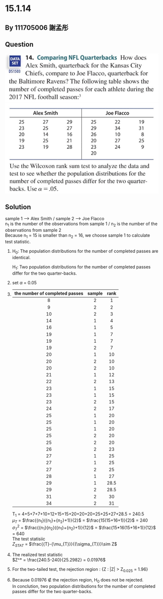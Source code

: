 # 15.1.14

## By 111705006 謝孟彤

## Question
![image](https://github.com/HWTeng-Course/202402-Statistics/blob/main/Images/15.1.14-(1.).jpg)
![image](https://github.com/HWTeng-Course/202402-Statistics/blob/main/Images/15.1.14-(2.).jpg)

## Solution
sample 1 --> Alex Smith / sample 2 --> Joe Flacco  
n<sub>1</sub> is the number of the observations from sample 1 / n<sub>2</sub> is the number of the observations from sample 2  
Because n<sub>1</sub> = 15 is smaller than n<sub>2</sub> = 16, we choose sample 1 to calculate test statistic.  
1. H<sub>0</sub>: The population distributions for the number of completed passes are identical.
   
   H<sub>1</sub>: Two population distributions for the number of completed passes differ for the two quarter-backs.

2. set $\alpha$ = 0.05

3. | the number of completed passes | sample | rank |
   | :----------------------------: | :----: | :--: |
   | 8                              | 2      | 1    |
   | 9                              | 2      | 2    |
   | 10                             | 2      | 3    |
   | 14                             | 1      | 4    |
   | 16                             | 1      | 5    |
   | 19                             | 1      | 7    |
   | 19                             | 1      | 7    |
   | 19                             | 2      | 7    |
   | 20                             | 1      | 10   |
   | 20                             | 2      | 10   |
   | 20                             | 2      | 10   |
   | 21                             | 1      | 12   |
   | 22                             | 2      | 13   |
   | 23                             | 1      | 15   |
   | 23                             | 1      | 15   |
   | 23                             | 2      | 15   |
   | 24                             | 2      | 17   |
   | 25                             | 1      | 20   |
   | 25                             | 1      | 20   |
   | 25                             | 1      | 20   |
   | 25                             | 2      | 20   |
   | 25                             | 2      | 20   |
   | 26                             | 2      | 23   |
   | 27                             | 1      | 25   |
   | 27                             | 1      | 25   |
   | 27                             | 2      | 25   |
   | 28                             | 1      | 27   |
   | 29                             | 1      | 28.5 |
   | 29                             | 2      | 28.5 |
   | 31                             | 2      | 30   |
   | 34                             | 2      | 31   |
   
   T<sub>1</sub> = 4+5+7+7+10+12+15+15+20+20+20+25+25+27+28.5 = 240.5  
   $\mu_{T}$ = $\frac{{n<sub>1</sub>}({n<sub>1</sub>}+{n<sub>2</sub>}+1)}{2}\$ = $\frac{15(15+16+1)}{2}\$ = 240  
   $\sigma_{T}$<sup>2</sup> = $\frac{{n<sub>1</sub>}{n<sub>2</sub>}({n<sub>1</sub>}+{n<sub>2</sub>}+1)}{12}\$ = $\frac{15*16(15+16+1)}{12}\$ = 640  
   The test statisiic  
   $Z_{STAT}$ = $\frac{{T}-{\mu_{T}}}{{\sigma_{T}}}\sim Z$
   
4. The realized test statistic  
   $Z^* = \frac{240.5-240}{25.2982} = 0.01976$

5. For the two-tailed test, the rejection region : {Z : |Z| > Z<sub>0.025</sub> = 1.96}

6. Because 0.01976 &notin; the rejection region, H<sub>0</sub> does not be rejected.  
   In conclution, two population distributions for the number of completed passes differ for the two quarter-backs.
